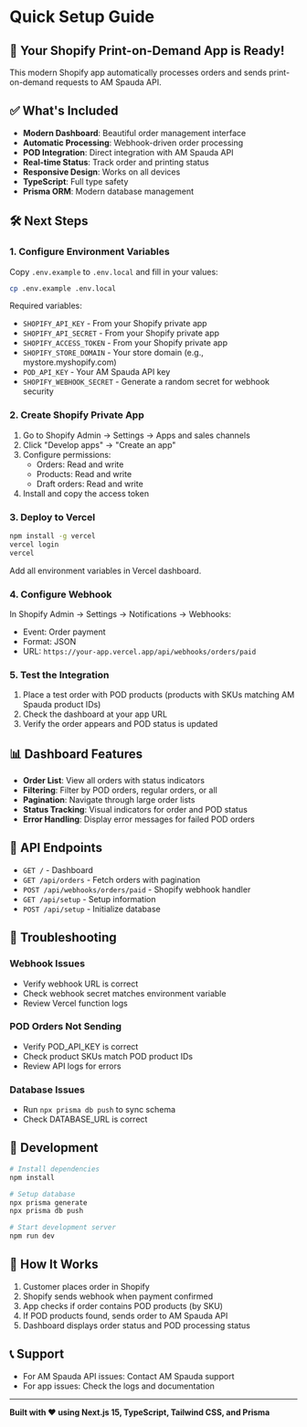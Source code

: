 # Quick Setup Guide

## 🚀 Your Shopify Print-on-Demand App is Ready!

This modern Shopify app automatically processes orders and sends print-on-demand requests to AM Spauda API.

## ✅ What's Included

- **Modern Dashboard**: Beautiful order management interface
- **Automatic Processing**: Webhook-driven order processing
- **POD Integration**: Direct integration with AM Spauda API
- **Real-time Status**: Track order and printing status
- **Responsive Design**: Works on all devices
- **TypeScript**: Full type safety
- **Prisma ORM**: Modern database management

## 🛠️ Next Steps

### 1. Configure Environment Variables

Copy `.env.example` to `.env.local` and fill in your values:

```bash
cp .env.example .env.local
```

Required variables:
- `SHOPIFY_API_KEY` - From your Shopify private app
- `SHOPIFY_API_SECRET` - From your Shopify private app  
- `SHOPIFY_ACCESS_TOKEN` - From your Shopify private app
- `SHOPIFY_STORE_DOMAIN` - Your store domain (e.g., mystore.myshopify.com)
- `POD_API_KEY` - Your AM Spauda API key
- `SHOPIFY_WEBHOOK_SECRET` - Generate a random secret for webhook security

### 2. Create Shopify Private App

1. Go to Shopify Admin → Settings → Apps and sales channels
2. Click "Develop apps" → "Create an app"
3. Configure permissions:
   - Orders: Read and write
   - Products: Read and write
   - Draft orders: Read and write
4. Install and copy the access token

### 3. Deploy to Vercel

```bash
npm install -g vercel
vercel login
vercel
```

Add all environment variables in Vercel dashboard.

### 4. Configure Webhook

In Shopify Admin → Settings → Notifications → Webhooks:
- Event: Order payment
- Format: JSON
- URL: `https://your-app.vercel.app/api/webhooks/orders/paid`

### 5. Test the Integration

1. Place a test order with POD products (products with SKUs matching AM Spauda product IDs)
2. Check the dashboard at your app URL
3. Verify the order appears and POD status is updated

## 📊 Dashboard Features

- **Order List**: View all orders with status indicators
- **Filtering**: Filter by POD orders, regular orders, or all
- **Pagination**: Navigate through large order lists
- **Status Tracking**: Visual indicators for order and POD status
- **Error Handling**: Display error messages for failed POD orders

## 🔧 API Endpoints

- `GET /` - Dashboard
- `GET /api/orders` - Fetch orders with pagination
- `POST /api/webhooks/orders/paid` - Shopify webhook handler
- `GET /api/setup` - Setup information
- `POST /api/setup` - Initialize database

## 🐛 Troubleshooting

### Webhook Issues
- Verify webhook URL is correct
- Check webhook secret matches environment variable
- Review Vercel function logs

### POD Orders Not Sending
- Verify POD_API_KEY is correct
- Check product SKUs match POD product IDs
- Review API logs for errors

### Database Issues
- Run `npx prisma db push` to sync schema
- Check DATABASE_URL is correct

## 📝 Development

```bash
# Install dependencies
npm install

# Setup database
npx prisma generate
npx prisma db push

# Start development server
npm run dev
```

## 🎯 How It Works

1. Customer places order in Shopify
2. Shopify sends webhook when payment confirmed
3. App checks if order contains POD products (by SKU)
4. If POD products found, sends order to AM Spauda API
5. Dashboard displays order status and POD processing status

## 📞 Support

- For AM Spauda API issues: Contact AM Spauda support
- For app issues: Check the logs and documentation

---

**Built with ❤️ using Next.js 15, TypeScript, Tailwind CSS, and Prisma** 